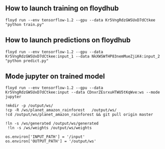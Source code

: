 

## How to launch training on floydhub

```
floyd run --env tensorflow-1.2 --gpu --data Kr5VngRdzGWSUxD7dCtkee "python train.py"
```


## How to launch predictions on floydhub

```
floyd run --env tensorflow-1.2 --gpu --data Kr5VngRdzGWSUxD7dCtkee:input_1 --data NkXWSWfHP83nemMueZjiK4:input_2 "python predict.py"
```

## Mode jupyter on trained model

```
floyd run --env tensorflow-1.2 --gpu --data Kr5VngRdzGWSUxD7dCtkee:input --data CDnxrZEsrxuHTWU5tKqWve:ws --mode jupyter
```

```
!mkdir -p /output/ws/
!cp -R /ws/planet_amazon_rainforest   /output/ws/
!cd /output/ws/planet_amazon_rainforest && git pull origin master

!ln -s /ws/generated /output/ws/generated
 !ln -s /ws/weights /output/ws/weights

os.environ['INPUT_PATH'] = '/input'
os.environ['OUTPUT_PATH'] = '/output/ws'
```